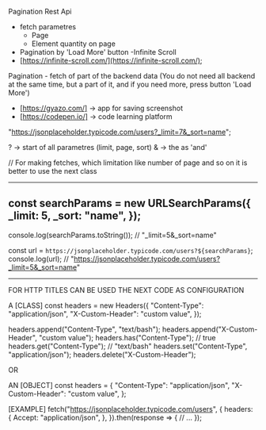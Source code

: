 Pagination Rest Api

- fetch parametres
  - Page
  - Element quantity on page
- Pagination by 'Load More' button -Infinite Scroll
- [https://infinite-scroll.com/](https://infinite-scroll.com/);

Pagination - fetch of part of the backend data (You do not need all backend at the same time, but a
part of it, and if you need more, press button 'Load More')

- [https://gyazo.com/] -> app for saving screenshot
- [https://codepen.io/] -> code learning platform





"https://jsonplaceholder.typicode.com/users?_limit=7&_sort=name";

? -> start of all parametres (limit, page, sort)
& -> the as 'and' 





// For making fetches, which limitation like number of page and so on it is better to use the next class 

-----------------------------
const searchParams = new URLSearchParams({
  _limit: 5,
  _sort: "name",
});
-----------------------------

console.log(searchParams.toString()); // "_limit=5&_sort=name"

const url = `https://jsonplaceholder.typicode.com/users?${searchParams}`;
console.log(url); // "https://jsonplaceholder.typicode.com/users?_limit=5&_sort=name"









---------------------------------------------
FOR HTTP TITLES CAN BE USED THE NEXT CODE  AS CONFIGURATION

A [CLASS]
const headers = new Headers({
  "Content-Type": "application/json",
  "X-Custom-Header": "custom value",
});

headers.append("Content-Type", "text/bash");
headers.append("X-Custom-Header", "custom value");
headers.has("Content-Type"); // true
headers.get("Content-Type"); // "text/bash"
headers.set("Content-Type", "application/json");
headers.delete("X-Custom-Header");


OR

AN [OBJECT]
const headers = {
  "Content-Type": "application/json",
  "X-Custom-Header": "custom value",
};


[EXAMPLE]
fetch("https://jsonplaceholder.typicode.com/users", {
  headers: {
    Accept: "application/json",
  },
}).then(response => {
  // ...
});